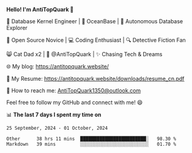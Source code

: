 
**Hello! I'm AntiTopQuark 👋**

🔧 Database Kernel Engineer | 🌊 OceanBase | 🤖 Autonomous Database Explorer

🌱 Open Source Novice | 💻 Coding Enthusiast | 🔍 Detective Fiction Fan

😸 Cat Dad x2 | 🎉 @AntiTopQuark | ✨ Chasing Tech & Dreams

🌐 My blog: https://antitopquark.website/

📄 My Resume: https://antitopquark.website/downloads/resume_cn.pdf

📧 How to reach me: AntiTopQuark1350@outlook.com

Feel free to follow my GitHub and connect with me! 😄

📊 **The last 7 days I spent my time on** 

<!--START_SECTION:waka-->
```text
25 September, 2024 - 01 October, 2024

Other      38 hrs 11 mins  ████████████████████████░   98.30 % 
Markdown   39 mins         ░░░░░░░░░░░░░░░░░░░░░░░░░   01.70 %
```
<!--END_SECTION:waka-->


